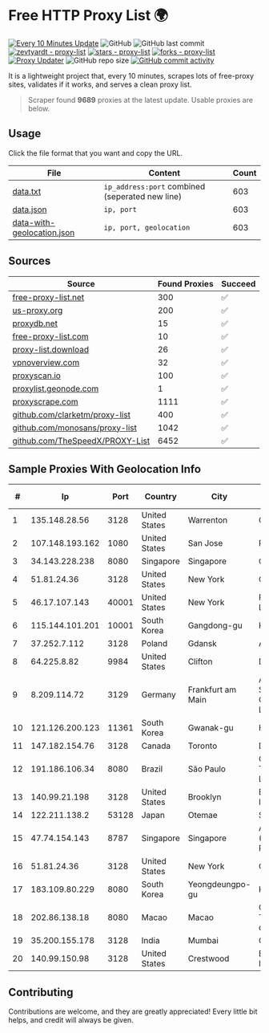 
# Free HTTP Proxy List 🌍

[![Every 10 Minutes Update](https://github.com/mertguvencli/http-proxy-list/actions/workflows/main.yml/badge.svg?branch=main)](https://github.com/mertguvencli/http-proxy-list/actions/workflows/main.yml)
![GitHub](https://img.shields.io/github/license/mertguvencli/http-proxy-list)
![GitHub last commit](https://img.shields.io/github/last-commit/mertguvencli/http-proxy-list)
[![zevtyardt - proxy-list](https://img.shields.io/static/v1?label=zevtyardt&message=proxy-list&color=blue&logo=github)](https://github.com/zevtyardt/proxy-list "Go to GitHub repo")
[![stars - proxy-list](https://img.shields.io/github/stars/zevtyardt/proxy-list?style=social)](https://github.com/zevtyardt/proxy-list)
[![forks - proxy-list](https://img.shields.io/github/forks/zevtyardt/proxy-list?style=social)](https://github.com/zevtyardt/proxy-list)
[![Proxy Updater](https://github.com/zevtyardt/proxy-list/workflows/Proxy%20Updater/badge.svg)](https://github.com/zevtyardt/proxy-list/actions?query=workflow:"Proxy+Updater")
![GitHub repo size](https://img.shields.io/github/repo-size/zevtyardt/proxy-list)
[![GitHub commit activity](https://img.shields.io/github/commit-activity/m/zevtyardt/proxy-list?logo=commits)](https://github.com/zevtyardt/proxy-list/commits/main)

It is a lightweight project that, every 10 minutes, scrapes lots of free-proxy sites, validates if it works, and serves a clean proxy list.

> Scraper found **9689** proxies at the latest update. Usable proxies are below.

## Usage

Click the file format that you want and copy the URL.

|File|Content|Count|
|----|-------|-----|
|[data.txt](https://raw.githubusercontent.com/mertguvencli/http-proxy-list/main/proxy-list/data.txt)|`ip_address:port` combined (seperated new line)|603|
|[data.json](https://raw.githubusercontent.com/mertguvencli/http-proxy-list/main/proxy-list/data.json)|`ip, port`|603|
|[data-with-geolocation.json](https://raw.githubusercontent.com/mertguvencli/http-proxy-list/main/proxy-list/data-with-geolocation.json)|`ip, port, geolocation`|603|

## Sources

|Source|Found Proxies|Succeed|
|------|-------------|-------|
|[free-proxy-list.net](https://free-proxy-list.net)|300|✅|
|[us-proxy.org](https://www.us-proxy.org)|200|✅|
|[proxydb.net](http://proxydb.net)|15|✅|
|[free-proxy-list.com](https://free-proxy-list.com/?page=&port=&type%5B%5D=http&type%5B%5D=https&up_time=0&search=Search)|10|✅|
|[proxy-list.download](https://www.proxy-list.download/HTTP)|26|✅|
|[vpnoverview.com](https://vpnoverview.com/privacy/anonymous-browsing/free-proxy-servers)|32|✅|
|[proxyscan.io](https://www.proxyscan.io)|100|✅|
|[proxylist.geonode.com](https://proxylist.geonode.com/api/proxy-list?limit=300&page=1&sort_by=lastChecked&sort_type=desc&protocols=http,https)|1|✅|
|[proxyscrape.com](https://api.proxyscrape.com/v2/?request=displayproxies&protocol=http&timeout=10000&country=all&ssl=all&anonymity=all)|1111|✅|
|[github.com/clarketm/proxy-list](https://raw.githubusercontent.com/clarketm/proxy-list/master/proxy-list-raw.txt)|400|✅|
|[github.com/monosans/proxy-list](https://raw.githubusercontent.com/monosans/proxy-list/main/proxies/http.txt)|1042|✅|
|[github.com/TheSpeedX/PROXY-List](https://raw.githubusercontent.com/TheSpeedX/PROXY-List/master/http.txt)|6452|✅|


## Sample Proxies With Geolocation Info

|#|Ip|Port|Country|City|Internet Service Provider|
|-|--|----|-------|----|-------------------------|
|1|135.148.28.56|3128|United States|Warrenton|OVH US LLC|
|2|107.148.193.162|1080|United States|San Jose|PEG TECH INC|
|3|34.143.228.238|8080|Singapore|Singapore|Google LLC|
|4|51.81.24.36|3128|United States|New York|OVH US LLC|
|5|46.17.107.143|40001|United States|New York|First Server Limited|
|6|115.144.101.201|10001|South Korea|Gangdong-gu|Korea Telecom|
|7|37.252.7.112|3128|Poland|Gdansk|Artnet Sp. z o.o.|
|8|64.225.8.82|9984|United States|Clifton|DigitalOcean, LLC|
|9|8.209.114.72|3129|Germany|Frankfurt am Main|Alibaba.com Singapore E-Commerce Private Limited|
|10|121.126.200.123|11361|South Korea|Gwanak-gu|HAIonNet|
|11|147.182.154.76|3128|Canada|Toronto|DigitalOcean, LLC|
|12|191.186.106.34|8080|Brazil|São Paulo|Claro NXT Telecomunicacoes Ltda|
|13|140.99.21.198|3128|United States|Brooklyn|EpicUp Holdings Inc|
|14|122.211.138.2|53128|Japan|Otemae|SUGOKURA|
|15|47.74.154.143|8787|Singapore|Singapore|Alibaba Cloud (Singapore) Private Limited|
|16|51.81.24.36|3128|United States|New York|OVH US LLC|
|17|183.109.80.229|8080|South Korea|Yeongdeungpo-gu|Korea Telecom|
|18|202.86.138.18|8080|Macao|Macao|Companhia de Telecomunicacoes de Macau|
|19|35.200.155.178|3128|India|Mumbai|Google LLC|
|20|140.99.150.98|3128|United States|Crestwood|EpicUp Holdings Inc|



## Contributing

Contributions are welcome, and they are greatly appreciated! Every
little bit helps, and credit will always be given.

